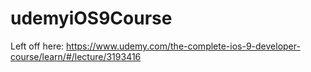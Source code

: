# udemyiOS9Course

Left off here:
https://www.udemy.com/the-complete-ios-9-developer-course/learn/#/lecture/3193416


